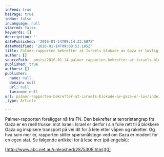 ```yaml
---
inFeed: true
hasPage: true
inNav: false
inLanguage: null
starred: false
keywords: []
description: ''
datePublished: '2016-01-14T09:14:22.607Z'
dateModified: '2016-01-14T09:08:53.185Z'
title: Palmer-rapporten bekrefter at Israels blokade av Gaza er lovlig
author: []
sourcePath: _posts/2016-01-14-palmer-rapporten-bekrefter-at-israels-blokade-av-gaza-er-lov.md
published: true
authors: []
publisher:
  name: null
  domain: null
  url: null
  favicon: null
url: palmer-rapporten-bekrefter-at-israels-blokade-av-gaza-er-lov/index.html
_type: Article

---
```

Palmer-rapporten foreligger nå fra FN. Den bekrefter at terroristangrep fra Gaza er en reell trussel mot Israel. Israel er derfor i sin fulle rett til å blokkere Gaza og inspisere transport på vei dit for å lete etter våpen og raketter. Og hva som mer er, rapporten stiller spørsmålstegn ved om Gaza er modent for en egen stat. 
Se følgende artikkel for å lese mer (på engelsk): 

[http://www.abc.net.au/unleashed/2875308.html][0]

[0]: http://www.abc.net.au/unleashed/2875308.html